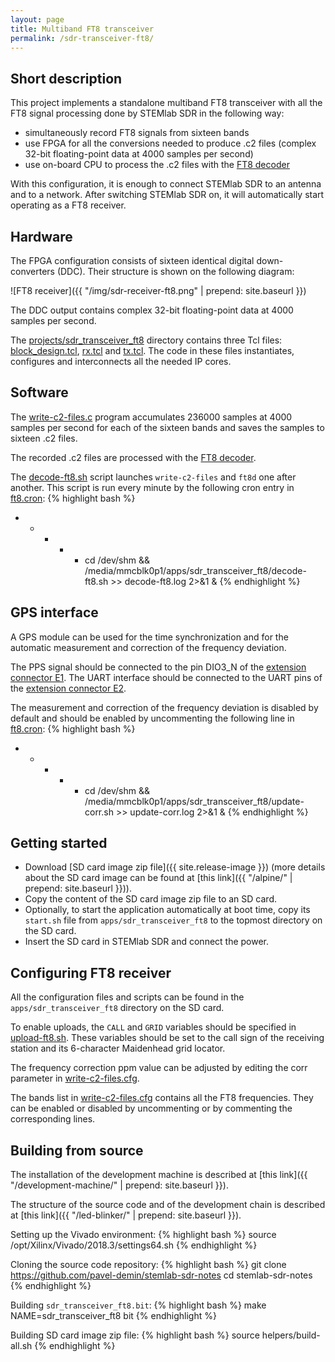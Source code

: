 ```yaml
---
layout: page
title: Multiband FT8 transceiver
permalink: /sdr-transceiver-ft8/
---
```


Short description
-----

This project implements a standalone multiband FT8 transceiver with all the FT8 signal processing done by STEMlab SDR in the following way:

 - simultaneously record FT8 signals from sixteen bands
 - use FPGA for all the conversions needed to produce .c2 files (complex 32-bit floating-point data at 4000 samples per second)
 - use on-board CPU to process the .c2 files with the [FT8 decoder](https://github.com/pavel-demin/ft8d)

With this configuration, it is enough to connect STEMlab SDR to an antenna and to a network. After switching STEMlab SDR on, it will automatically start operating as a FT8 receiver.

Hardware
-----

The FPGA configuration consists of sixteen identical digital down-converters (DDC). Their structure is shown on the following diagram:

![FT8 receiver]({{ "/img/sdr-receiver-ft8.png" | prepend: site.baseurl }})

The DDC output contains complex 32-bit floating-point data at 4000 samples per second.

The [projects/sdr_transceiver_ft8](https://github.com/pavel-demin/stemlab-sdr-notes/tree/master/projects/sdr_transceiver_ft8) directory contains three Tcl files: [block_design.tcl](https://github.com/pavel-demin/stemlab-sdr-notes/blob/master/projects/sdr_transceiver_ft8/block_design.tcl), [rx.tcl](https://github.com/pavel-demin/stemlab-sdr-notes/blob/master/projects/sdr_transceiver_ft8/rx.tcl) and [tx.tcl](https://github.com/pavel-demin/stemlab-sdr-notes/blob/master/projects/sdr_transceiver_ft8/tx.tcl). The code in these files instantiates, configures and interconnects all the needed IP cores.

Software
-----

The [write-c2-files.c](https://github.com/pavel-demin/stemlab-sdr-notes/tree/master/projects/sdr_transceiver_ft8/app/write-c2-files.c) program accumulates 236000 samples at 4000 samples per second for each of the sixteen bands and saves the samples to sixteen .c2 files.

The recorded .c2 files are processed with the [FT8 decoder](https://github.com/pavel-demin/ft8d).

The [decode-ft8.sh](https://github.com/pavel-demin/stemlab-sdr-notes/tree/master/projects/sdr_transceiver_ft8/app/decode-ft8.sh) script launches `write-c2-files` and `ft8d` one after another. This script is run every minute by the following cron entry in [ft8.cron](https://github.com/pavel-demin/stemlab-sdr-notes/tree/master/projects/sdr_transceiver_ft8/app/ft8.cron):
{% highlight bash %}
* * * * * cd /dev/shm && /media/mmcblk0p1/apps/sdr_transceiver_ft8/decode-ft8.sh >> decode-ft8.log 2>&1 &
{% endhighlight %}

GPS interface
-----

A GPS module can be used for the time synchronization and for the automatic measurement and correction of the frequency deviation.

The PPS signal should be connected to the pin DIO3_N of the [extension connector E1](http://redpitaya.readthedocs.io/en/latest/developerGuide/125-14/extent.html#extension-connector-e1). The UART interface should be connected to the UART pins of the [extension connector E2](http://redpitaya.readthedocs.io/en/latest/developerGuide/125-14/extent.html#extension-connector-e2).

The measurement and correction of the frequency deviation is disabled by default and should be enabled by uncommenting the following line in [ft8.cron](https://github.com/pavel-demin/stemlab-sdr-notes/tree/master/projects/sdr_transceiver_ft8/app/ft8.cron):
{% highlight bash %}
* * * * * cd /dev/shm && /media/mmcblk0p1/apps/sdr_transceiver_ft8/update-corr.sh >> update-corr.log 2>&1 &
{% endhighlight %}

Getting started
-----

 - Download [SD card image zip file]({{ site.release-image }}) (more details about the SD card image can be found at [this link]({{ "/alpine/" | prepend: site.baseurl }})).
 - Copy the content of the SD card image zip file to an SD card.
 - Optionally, to start the application automatically at boot time, copy its `start.sh` file from `apps/sdr_transceiver_ft8` to the topmost directory on the SD card.
 - Insert the SD card in STEMlab SDR and connect the power.

Configuring FT8 receiver
-----

All the configuration files and scripts can be found in the `apps/sdr_transceiver_ft8` directory on the SD card.

To enable uploads, the `CALL` and `GRID` variables should be specified in [upload-ft8.sh](https://github.com/pavel-demin/stemlab-sdr-notes/tree/master/projects/sdr_transceiver_ft8/app/upload-ft8.sh#L4-L5). These variables should be set to the call sign of the receiving station and its 6-character Maidenhead grid locator.

The frequency correction ppm value can be adjusted by editing the corr parameter in [write-c2-files.cfg](https://github.com/pavel-demin/stemlab-sdr-notes/tree/master/projects/sdr_transceiver_ft8/app/write-c2-files.cfg).

The bands list in [write-c2-files.cfg](https://github.com/pavel-demin/stemlab-sdr-notes/tree/master/projects/sdr_transceiver_ft8/app/write-c2-files.cfg) contains all the FT8 frequencies. They can be enabled or disabled by uncommenting or by commenting the corresponding lines.

Building from source
-----

The installation of the development machine is described at [this link]({{ "/development-machine/" | prepend: site.baseurl }}).

The structure of the source code and of the development chain is described at [this link]({{ "/led-blinker/" | prepend: site.baseurl }}).

Setting up the Vivado environment:
{% highlight bash %}
source /opt/Xilinx/Vivado/2018.3/settings64.sh
{% endhighlight %}

Cloning the source code repository:
{% highlight bash %}
git clone https://github.com/pavel-demin/stemlab-sdr-notes
cd stemlab-sdr-notes
{% endhighlight %}

Building `sdr_transceiver_ft8.bit`:
{% highlight bash %}
make NAME=sdr_transceiver_ft8 bit
{% endhighlight %}

Building SD card image zip file:
{% highlight bash %}
source helpers/build-all.sh
{% endhighlight %}
